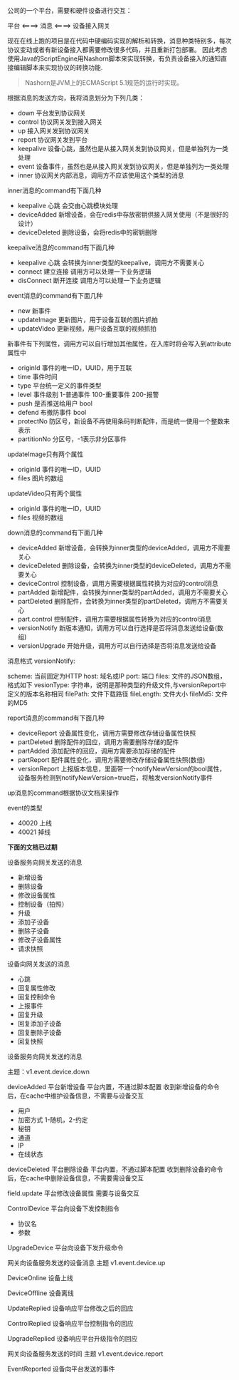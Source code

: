 公司的一个平台，需要和硬件设备进行交互：

平台 <====> 消息  <====> 设备接入网关

现在在线上跑的项目是在代码中硬编码实现的解析和转换，消息种类特别多，每次协议变动或者有新设备接入都需要修改很多代码，并且重新打包部署。
因此考虑使用Java的ScriptEngine用Nashorn脚本来实现转换，有负责设备接入的通知直接编辑脚本来实现协议的转换功能.

> Nashorn是JVM上的ECMAScript 5.1规范的运行时实现。

根据消息的发送方向，我将消息划分为下列几类：

- down 平台发到协议网关
- control 协议网关发到接入网关
- up 接入网关发到协议网关
- report 协议网关发到平台
- keepalive 设备心跳，虽然也是从接入网关发到协议网关，但是单独列为一类处理
- event 设备事件，虽然也是从接入网关发到协议网关，但是单独列为一类处理
- inner 协议网关内部消息，调用方不应该使用这个类型的消息

inner消息的command有下面几种

- keepalive 心跳 会交由心跳模块处理
- deviceAdded 新增设备，会在redis中存放密钥供接入网关使用（不是很好的设计）
- deviceDeleted 删除设备，会将redis中的密钥删除

keepalive消息的command有下面几种

- keepalive 心跳 会转换为inner类型的keepalive，调用方不需要关心
- connect 建立连接 调用方可以处理一下业务逻辑
- disConnect 断开连接 调用方可以处理一下业务逻辑

event消息的command有下面几种

- new 新事件
- updateImage 更新图片，用于设备互联的图片抓拍
- updateVideo 更新视频，用户设备互联的视频抓拍

新事件有下列属性，调用方可以自行增加其他属性，在入库时将会写入到attribute属性中
- originId 事件的唯一ID，UUID，用于互联
- time 事件时间
- type 平台统一定义的事件类型
- level 事件级别 1-普通事件 100-重要事件 200-报警
- push 是否推送给用户 bool
- defend 布撤防事件 bool
- protectNo 防区号，新设备不再使用条码判断配件，而是统一使用一个整数来表示
- partitionNo 分区号，-1表示非分区事件

updateImage只有两个属性
- originId 事件的唯一ID，UUID
- files 图片的数组

updateVideo只有两个属性
- originId 事件的唯一ID，UUID
- files 视频的数组

down消息的command有下面几种

- deviceAdded 新增设备，会转换为inner类型的deviceAdded，调用方不需要关心
- deviceDeleted 删除设备，会转换为inner类型的deviceDeleted，调用方不需要关心
- deviceControl 控制设备，调用方需要根据属性转换为对应的control消息
- partAdded 新增配件，会转换为inner类型的partAdded，调用方不需要关心
- partDeleted 删除配件，会转换为inner类型的partDeleted，调用方不需要关心
- part.control 控制配件，调用方需要根据属性转换为对应的control消息
- versionNotify 新版本通知，调用方可以自行选择是否将消息发送给设备(数组)
- versionUpgrade 开始升级，调用方可以自行选择是否将消息发送给设备

消息格式
versionNotify:

scheme: 当前固定为HTTP
host: 域名或IP
port: 端口
files: 文件的JSON数组，格式如下
vesionType: 字符串，说明是那种类型的升级文件,与versionReport中定义的版本名称相同
filePath: 文件下载路径
fileLength: 文件大小
fileMd5: 文件的MD5

report消息的command有下面几种

- deviceReport 设备属性变化，调用方需要修改存储设备属性快照
- partDeleted 删除配件的回应，调用方需要删除存储的配件
- partAdded 添加配件的回应，调用方需要添加存储的配件
- partReport 配件属性变化，调用方需要修改存储设备属性快照(数组)
- versionReport 上报版本信息，里面带一个notifyNewVersion的bool属性，设备服务检测到notifyNewVersion=true后，将触发versionNotify事件

up消息的command根据协议文档来操作

event的类型
- 40020 上线
- 40021 掉线


**下面的文档已过期**

设备服务向网关发送的消息

- 新增设备
- 删除设备
- 修改设备属性
- 控制设备（拍照）
- 升级
- 添加子设备
- 删除子设备
- 修改子设备属性
- 请求快照

设备向网关发送的消息

- 心跳
- 回复属性修改
- 回复控制命令
- 上报事件
- 回复升级
- 回复添加子设备
- 回复删除子设备
- 回复快照


设备服务向网关发送的消息

主题：v1.event.device.down

deviceAdded 平台新增设备 平台内置，不通过脚本配置
收到新增设备的命令后，在cache中维护设备信息，不需要与设备交互

- 用户
- 加密方式 1-随机，2-约定
- 秘钥
- 通道
- IP
- 在线状态

deviceDeleted 平台删除设备 平台内置，不通过脚本配置
收到删除设备的命令后，在cache中删除设备信息，不需要需设备交互

field.update 平台修改设备属性
需要与设备交互

ControlDevice 平台向设备下发控制指令

- 协议名
- 参数

UpgradeDevice 平台向设备下发升级命令

网关向设备服务发送的设备消息
主题 v1.event.device.up

DeviceOnline 设备上线

DeviceOffline 设备离线

UpdateReplied  设备响应平台修改之后的回应

ControlReplied 设备响应平台控制指令的回应

UpgradeReplied 设备响应平台升级指令的回应

网关向设备服务发送的时间
主题 v1.event.device.report

EventReported 设备向平台发送的事件